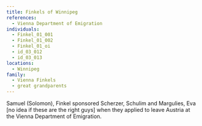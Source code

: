 ```yaml
---
title: Finkels of Winnipeg
references:
  - Vienna Department of Emigration
individuals:
  - Finkel_01_001
  - Finkel_01_002
  - Finkel_01_oi
  - id_03_012
  - id_03_013
locations:
  - Winnipeg
family:
  - Vienna Finkels
  - great grandparents
---
```

Samuel (Solomon), Finkel sponsored Scherzer, Schulim and Margulies, Eva [no idea if these are the right guys] when they applied to leave Austria at the Vienna Department of Emigration.